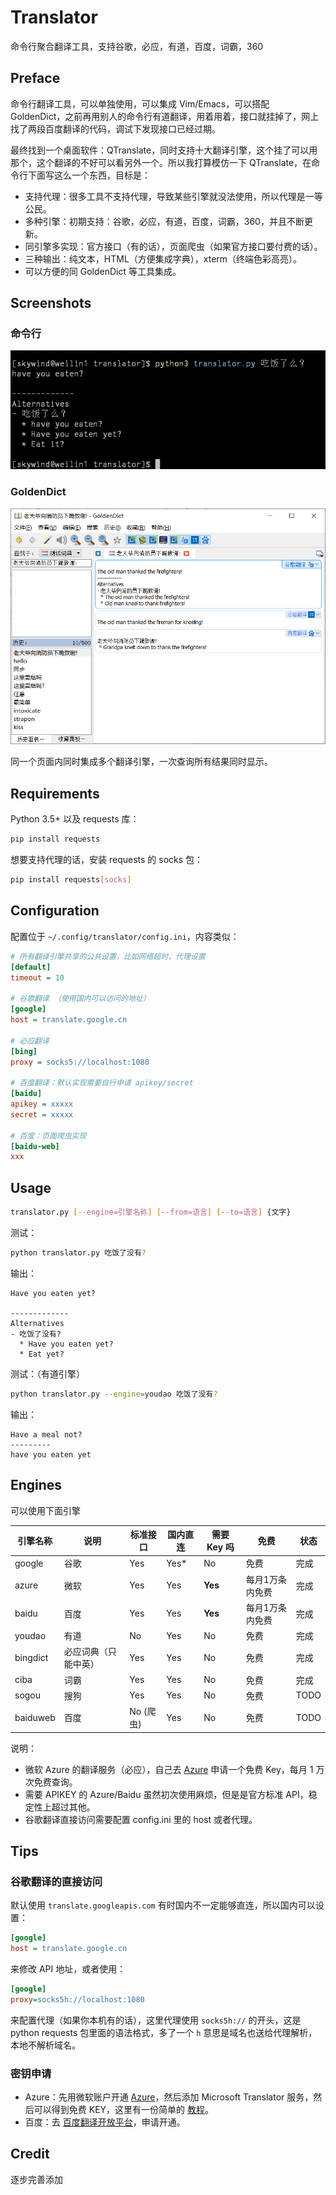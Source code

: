 # Translator

命令行聚合翻译工具，支持谷歌，必应，有道，百度，词霸，360

## Preface

命令行翻译工具，可以单独使用，可以集成 Vim/Emacs，可以搭配 GoldenDict，之前再用别人的命令行有道翻译，用着用着，接口就挂掉了，网上找了两段百度翻译的代码，调试下发现接口已经过期。

最终找到一个桌面软件：QTranslate，同时支持十大翻译引擎，这个挂了可以用那个，这个翻译的不好可以看另外一个。所以我打算模仿一下 QTranslate，在命令行下面写这么一个东西，目标是：

- 支持代理：很多工具不支持代理，导致某些引擎就没法使用，所以代理是一等公民。
- 多种引擎：初期支持：谷歌，必应，有道，百度，词霸，360，并且不断更新。
- 同引擎多实现：官方接口（有的话），页面爬虫（如果官方接口要付费的话）。
- 三种输出：纯文本，HTML（方便集成字典），xterm（终端色彩高亮）。
- 可以方便的同 GoldenDict 等工具集成。

## Screenshots

### 命令行

![](images/linux.png)

### GoldenDict

![](images/goldendict.png)

同一个页面内同时集成多个翻译引擎，一次查询所有结果同时显示。

## Requirements

Python 3.5+ 以及 requests 库：

```bash
pip install requests
```

想要支持代理的话，安装 requests 的 socks 包：

```bash
pip install requests[socks]
```


## Configuration

配置位于 `~/.config/translator/config.ini`，内容类似：

```ini
# 所有翻译引擎共享的公共设置，比如网络超时，代理设置
[default]
timeout = 10

# 谷歌翻译 （使用国内可以访问的地址）
[google]
host = translate.google.cn

# 必应翻译
[bing]
proxy = socks5://localhost:1080

# 百度翻译：默认实现需要自行申请 apikey/secret
[baidu]
apikey = xxxxx
secret = xxxxx

# 百度：页面爬虫实现
[baidu-web]
xxx

```

## Usage

```bash
translator.py [--engine=引擎名称] [--from=语言] [--to=语言] {文字}
```

测试：

```bash
python translator.py 吃饭了没有?
```

输出：

```
Have you eaten yet?

-------------
Alternatives
- 吃饭了没有?
  * Have you eaten yet?
  * Eat yet?
```

测试：（有道引擎）

```bash
python translator.py --engine=youdao 吃饭了没有?
```

输出：

```
Have a meal not?
---------
have you eaten yet
```


## Engines

可以使用下面引擎

| 引擎名称 | 说明 | 标准接口 | 国内直连 | 需要 Key 吗 | 免费 | 状态 |
|---------|--------|--|--|--|--|--|
| google | 谷歌 | Yes | Yes* | No | 免费 | 完成 |
| azure | 微软 | Yes | Yes | **Yes** | 每月1万条内免费 | 完成 | 
| baidu | 百度 | Yes | Yes | **Yes** | 每月1万条内免费 | 完成 |
| youdao | 有道 | No | Yes | No | 免费 | 完成 | 
| bingdict | 必应词典（只能中英） | Yes | Yes | No | 免费 | 完成 |
| ciba | 词霸 | Yes | Yes | No | 免费 | 完成 |
| sogou | 搜狗 | Yes | Yes | No | 免费 | TODO |
| baiduweb | 百度 | No (爬虫) | Yes | No | 免费 | TODO |

说明：

- 微软 Azure 的翻译服务（必应），自己去 [Azure](https://portal.azure.com/) 申请一个免费 Key，每月 1 万次免费查询。
- 需要 APIKEY 的 Azure/Baidu 虽然初次使用麻烦，但是是官方标准 API，稳定性上超过其他。
- 谷歌翻译直接访问需要配置 config.ini 里的 host 或者代理。

## Tips

### 谷歌翻译的直接访问

默认使用 `translate.googleapis.com` 有时国内不一定能够直连，所以国内可以设置：

```ini
[google]
host = translate.google.cn
```

来修改 API 地址，或者使用：

```ini
[google]
proxy=socks5h://localhost:1080
```

来配置代理（如果你本机有的话），这里代理使用 `socks5h://` 的开头，这是 python requests 包里面的语法格式，多了一个 `h` 意思是域名也送给代理解析，本地不解析域名。

### 密钥申请

- Azure：先用微软账户开通 [Azure](https://portal.azure.com)，然后添加 Microsoft Translator 服务，然后可以得到免费 KEY，这里有一份简单的 [教程](https://ordasoft.com/News/SEF-Translate-Documentation/how-to-get-bing-translate-api.html)。
- 百度：去 [百度翻译开放平台](http://api.fanyi.baidu.com/api/trans/product/index)，申请开通。

## Credit

逐步完善添加

